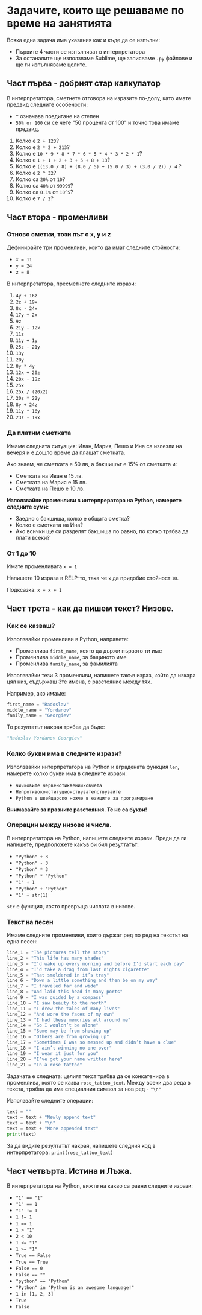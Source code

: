 # Задачите, които ще решаваме по време на занятията

Всяка една задача има указания как и къде да се изпълни:

* Първите 4 части се изпълняват в интерпретатора
* За останалите ще използваме Sublime, ще записваме `.py` файлове и ще ги изпълняваме целите.

## Част първа - добрият стар калкулатор

В интерпретатора, сметнете отговора на изразите по-долу, като имате предвид следните особености:

*  `^` означава повдигане на степен
* `50% от 100` си се чете "50 процента от 100" и точно това имаме предвид.


1. Колко е `2 + 123`?
2. Колко е `2 * 2 + 213`?
3. Колко е  `10 * 9 * 8 * 7 * 6 * 5 * 4 * 3 * 2 * 1`?
4. Колко е `1 + 1 + 2 + 3 + 5 + 8 + 13`?
5. Колко е `((13.0 / 8) + (8.0 / 5) + (5.0 / 3) + (3.0 / 2)) / 4` ?
6. Колко е `2 ^ 32`?
7. Колко са `20%` от `10`?
8. Колко са `40%` от `99999`?
9. Колко са `0.1%` от `10^5`?
10. Колко е `7 / 2`?

## Част втора - променливи

### Отново сметки, този път с x, y и z

Дефинирайте три променливи, които да имат следните стойности:

* `x = 11`
* `y = 24`
* `z = 8`

В интерпретатора,  пресметнете следните изрази:

1. `4y + 16z`
2. `2z + 19x`
3. `8x - 24x`
4. `17y + 2x`
5. `9z`
6. `21y - 12x`
7. `11z`
8. `11y + 1y`
9. `25z - 21y`
10. `13y`
11. `20y`
12. `8y * 4y`
13. `12x + 20z`
14. `20x - 19z`
15. `25x`
16. `25x / (20x2)`
17. `20z * 22y`
18. `8y + 24z`
19. `11y * 16y`
20. `23z - 19x`

### Да платим сметката

Имаме следната ситуация: Иван, Мария, Пешо и Ина са излезли на вечеря и е дошло време да плащат сметката.

Ако знаем, че сметката е 50 лв, а бакшишът е 15% от сметката и:

* Сметката на Иван е 15 лв.
* Сметката на Мария е 15 лв.
* Сметката на Пешо е  10 лв.

**Използвайки променливи в интерпрератора на Python, намерете следните суми:**

* Заедно с бакшиша, колко е общата сметка?
* Колко е сметката на Ина?
* Ако всички ще си разделят бакшиша по равно, по колко трябва да плати всеки?

### От 1 до 10

Имате променливата `x = 1`

Напишете 10 израза в RELP-то, така че `x` да придобие стойност `10`.

Подксазка: `x = x + 1`

## Част трета - как да пишем текст? Низове.

### Как се казваш?

Използвайки променливи в Python, направете:

* Променлива `first_name`, която да държи първото ти име
* Променлива `middle_name`, за бащиното име
* Променлива `family_name`, за фамилията

Използвайки тези 3 променливи, напишете такъв израз, който да изкара цял низ, съдържаш 3те имена, с разстояние между тях.

Например, ако имаме:

```python
first_name = "Radoslav"
middle_name = "Yordanov"
family_name = "Georgiev"
```

То резултатът накрая трябва да бъде:

```python
"Radoslav Yordanov Georgiev"
```

### Колко букви има в следните изрази?

Използвайки интерпретатора на Python и вградената функция `len`, намерете колко букви има в следните изрази:

* `чичковите червенотиквеничковчета`
* `Непротивоконституционствувателствувайте`
* `Python е швейцарско ножче в езиците за програмиране`

**Внимавайте за празните разстояния. Те не са букви!**

### Операции между низове и числа.

В интерпретатора на Python, напишете следните изрази. Преди да ги напишете, предположете какъв би бил резултатът:

* `"Python" + 3`
* `"Python" - 3`
* `"Python" * 3`
* `"Python" * "Python"`
* `"1" + 1`
* `"Python" + "Python"`
* `"1" + str(1)`

`str` е функция, която превръща числата в низове.

### Текст на песен

Имаме следните променливи, които държат ред по ред на текстът на една песен:

```python
line_1 = "The pictures tell the story"
line_2 = "This life has many shades"
line_3 = "I’d wake up every morning and before I’d start each day"
line_4 = "I’d take a drag from last nights cigarette"
line_5 = "That smoldered in it’s tray"
line_6 = "Down a little something and then be on my way"
line_7 = "I traveled far and wide"
line_8 = "And laid this head in many ports"
line_9 = "I was guided by a compass"
line_10 = "I saw beauty to the north"
line_11 = "I drew the tales of many lives"
line_12 = "And wore the faces of my own"
line_13 = "I had these memories all around me"
line_14 = "So I wouldn’t be alone"
line_15 = "Some may be from showing up"
line_16 = "Others are from growing up"
line_17 = "Sometimes I was so messed up and didn’t have a clue"
line_18 = "I ain’t winning no one over"
line_19 = "I wear it just for you"
line_20 = "I’ve got your name written here"
line_21 = "In a rose tattoo"
```

Задачата е следната: целият текст трябва да се конкатенира в променлива, която се казва `rose_tattoo_text`.
Между всеки два реда в текста, трябва да има специалния символ за нов ред - `"\n"`

Използвайте следните операции:

```python
text = ""
text = text + "Newly append text"
text = text + "\n"
text = text + "More appended text"
print(text)
```

За да видите резултатът накрая, напишете следния код в интерпретатора: `print(rose_tattoo_text)`


## Част четвърта. Истина и Лъжа.

В интерпретатора на Python, вижте на какво са равни следните изрази:

* `"1" == "1"`
* `"1" == 1`
* `"1" != 1`
* `1 != 1`
* `1 == 1`
* `1 > "1"`
* `2 < 10`
* `1 <= "1"`
* `1 >= "1"`
* `True == False`
* `True == True`
* `False == 0`
* `False == ""`
* `"python" == "Python"`
* `"Python" in "Python is an awesome language!"`
* `1 in [1, 2, 3]`
* `True`
* `False`
